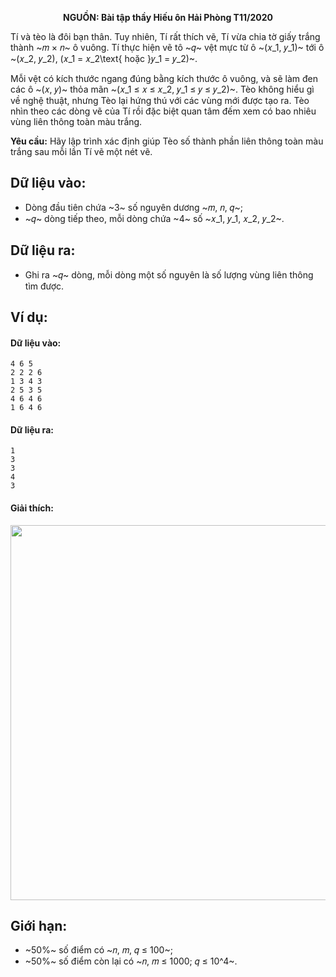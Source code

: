 **<center>NGUỒN: Bài tập thầy Hiếu ôn Hải Phòng T11/2020</center>**

Tí và tèo là đôi bạn thân. Tuy nhiên, Tí rất thích vẽ, Tí vừa chia tờ giấy trắng thành ~𝑚 × 𝑛~ ô vuông. Tí thực hiện vẽ tô ~𝑞~ vệt mực từ ô ~(𝑥_1, 𝑦_1)~ tới ô ~(𝑥_2, 𝑦_2), (𝑥_1 = 𝑥_2\text{ hoặc }𝑦_1 = 𝑦_2)~.

Mỗi vệt có kích thước ngang đúng bằng kích thước ô vuông, và sẽ làm đen các ô ~(𝑥, 𝑦)~ thỏa mãn ~(𝑥_1 ≤ 𝑥 ≤ 𝑥_2, 𝑦_1 ≤ 𝑦 ≤ 𝑦_2)~. Tèo không hiểu gì về nghệ thuật, nhưng Tèo lại hứng thú với các vùng mới được tạo ra. Tèo nhìn theo các dòng vẽ của Tí rồi đặc biệt quan tâm đếm xem có bao nhiêu vùng liên thông toàn màu trắng.

**Yêu cầu:** Hãy lập trình xác định giúp Tèo số thành phần liên thông toàn màu trắng sau mỗi lần Tí vẽ một nét vẽ.

## Dữ liệu vào:
- Dòng đầu tiên chứa ~3~ số nguyên dương ~𝑚, 𝑛, 𝑞~;
- ~𝑞~ dòng tiếp theo, mỗi dòng chứa ~4~ số ~𝑥_1, 𝑦_1, 𝑥_2, 𝑦_2~.

## Dữ liệu ra:
- Ghi ra ~𝑞~ dòng, mỗi dòng một số nguyên là số lượng vùng liên thông tìm được.

## Ví dụ:
#### Dữ liệu vào:
```
4 6 5
2 2 2 6
1 3 4 3
2 5 3 5
4 6 4 6
1 6 4 6
```

#### Dữ liệu ra:
```
1
3
3
4
3
```

#### Giải thích:
<center><img src="/images/problems/1375/DRAWRECT.png" width="600px" /></center>

## Giới hạn:
- ~50\%~ số điểm có ~𝑛, 𝑚, 𝑞 ≤ 100~;
- ~50\%~ số điểm còn lại có ~𝑛, 𝑚 ≤ 1000; 𝑞 ≤ 10^4~.